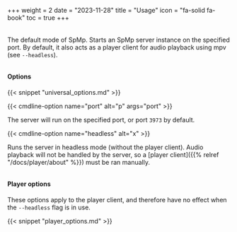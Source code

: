 +++
weight = 2
date = "2023-11-28"
title = "Usage"
icon = "fa-solid fa-book"
toc = true
+++

######

The default mode of SpMp. Starts an SpMp server instance on the specified port. By default, it also acts as a player client for audio playback using mpv (see `--headless`).

######

#### Options

{{< snippet "universal_options.md" >}}

{{< cmdline-option name="port" alt="p" args="port" >}}

The server will run on the specified port, or port `3973` by default.

{{< cmdline-option name="headless" alt="x" >}}

Runs the server in headless mode (without the player client). Audio playback will not be handled by the server, so a [player client]({{% relref "/docs/player/about" %}}) must be ran manually.

######

#### Player options

These options apply to the player client, and therefore have no effect when the `--headless` flag is in use.

{{< snippet "player_options.md" >}}
